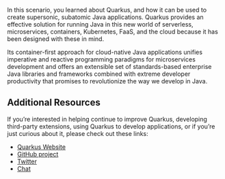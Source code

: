 In this scenario, you learned about Quarkus, and how it can be used to create supersonic, subatomic Java applications. Quarkus provides an effective solution for running Java in this new world of serverless, microservices, containers, Kubernetes, FaaS, and the cloud because it has been designed with these in mind. 

Its container-first approach for cloud-native Java applications unifies imperative and reactive programming paradigms for microservices development and offers an extensible set of standards-based enterprise Java libraries and frameworks combined with extreme developer productivity that promises to revolutionize the way we develop in Java.

## Additional Resources

If you’re interested in helping continue to improve Quarkus, developing third-party extensions, using Quarkus to develop applications, or if you’re just curious about it, please check out these links:

* [Quarkus Website](http://quarkus.io/)
* [GitHub project](https://github.com/quarkusio/quarkus)
* [Twitter](https://twitter.com/QuarkusIO)
* [Chat](https://quarkusio.zulipchat.com/)
